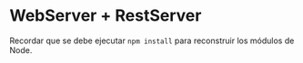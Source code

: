 # WebServer + RestServer

Recordar que se debe ejecutar ```npm install``` para reconstruir los módulos de Node.
